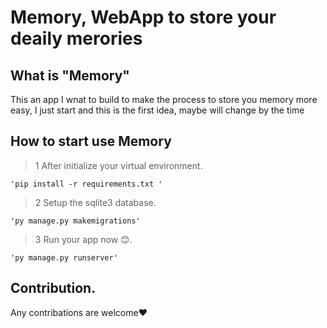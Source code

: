 # Memory, WebApp to store your deaily merories

## What is "Memory"
This an app I wnat to build to make the process to store you memory more easy, I just start and this is the first idea, maybe will change by the time

## How to start use Memory 

>1 After initialize your virtual environment.
>
`'pip install -r requirements.txt '`

>2 Setup the sqlite3 database.
>
`'py manage.py makemigrations'`

>3 Run your app now 😊.

`'py manage.py runserver'`

## Contribution.
Any contribations are welcome❤
